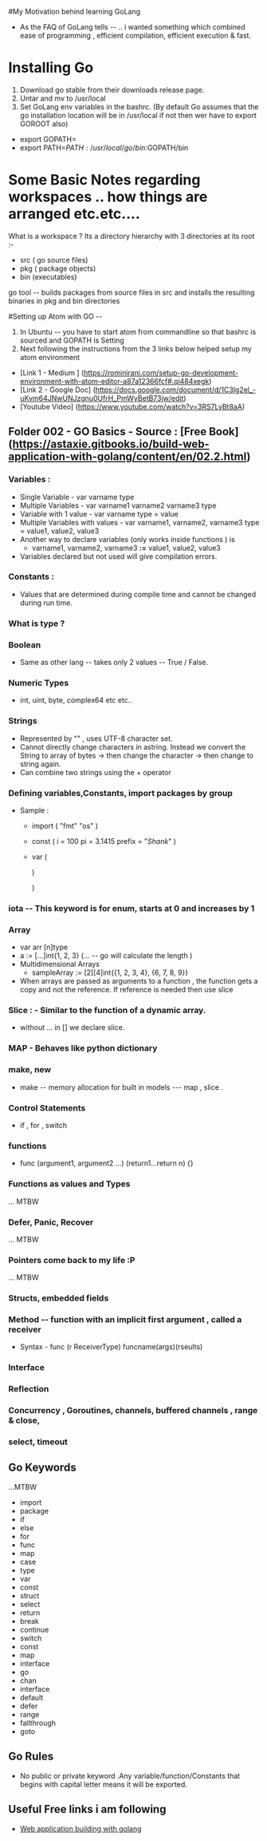 #My Motivation behind learning GoLang

 - As the FAQ of GoLang tells --  .. i wanted something which combined ease of programming , efficient compilation, efficient execution & fast.


# Installing Go
1. Download go stable from their downloads release page.
2. Untar and mv to /usr/local
3. Set GoLang env variables in the bashrc. (By default Go assumes that the go installation location will be in  /usr/local if not then wer have to export GOROOT also)
  * export GOPATH=<workspace>
  * export PATH=$PATH:/usr/local/go/bin:$GOPATH/bin

# Some Basic Notes regarding workspaces .. how things are arranged etc.etc....

What is  a workspace ?
Its a directory hierarchy with 3 directories at its root :-
* src ( go source files)
* pkg ( package objects)
* bin (executables)

go tool -- builds packages from source files in src and installs the resulting binaries in pkg and bin directories

#Setting up Atom with GO --
1. In Ubuntu -- you have to start atom from commandline so that bashrc is sourced and GOPATH is Setting
2. Next following the instructions from the  3 links below  helped setup my atom environment  
  * [Link 1 - Medium ] (https://rominirani.com/setup-go-development-environment-with-atom-editor-a87a12366fcf#.qi484xegk)
  * [Link 2 - Google Doc] (https://docs.google.com/document/d/1C3lg2el_-uKvm64JNwUNJzgnu0UfrH_PmWyBetB73jw/edit)
  * [Youtube Video] (https://www.youtube.com/watch?v=3RS7LyBt8aA)

## Folder 002 - GO Basics - Source : [Free Book] (https://astaxie.gitbooks.io/build-web-application-with-golang/content/en/02.2.html)

### Variables :
  * Single Variable - var varname type
  * Multiple Variables - var varname1 varname2 varname3 type
  * Variable with 1 value - var varname type = value
  * Multiple Variables with values - var varname1, varname2, varname3 type = value1, value2, value3
  * Another way to declare variables (only works inside functions ) is
    * varname1, varname2, varname3 __:=__ value1, value2, value3
  * Variables declared but not used will give compilation errors.

### Constants :
  * Values that are determined during compile time and cannot be changed during
  run time.

### What is type ?

### Boolean
  * Same as other lang -- takes  only 2 values --  True / False.

### Numeric Types
  * int, uint, byte, complex64 etc etc..

### Strings
  * Represented by "" , uses UTF-8 character set.
  * Cannot directly change characters in astring. Instead we convert the String
  to array of bytes -> then change the character -> then change to string again.
  * Can combine two strings using the + operator

### Defining variables,Constants, import packages by group
  * Sample :
    * import (
      "fmt"
      "os"
    )
    * const (
      i = 100
      pi = 3.1415
      prefix = "_Shank_"
    )
    * var (

      )

      )
### iota -- This keyword is for enum, starts at 0 and increases by 1

### Array
  * var arr [n]type
  * a := [...]int{1, 2, 3} (... -- go will calculate the length )
  * Multidimensional Arrays
    * sampleArray := [2][4]int{{1, 2, 3, 4}, {6, 7, 8, 9}}
  * When arrays are passed as arguments to a function , the function gets a copy
  and not the reference. If reference is needed then use slice

### Slice : - Similar to the function of a dynamic array.
  * without ... in [] we declare slice.

### MAP -  Behaves like python dictionary
### make, new
  * make -- memory allocation for built in models --- map , slice .

### Control Statements
  * if , for , switch
### functions
  * func <funcname> (argument1, argument2 ...) (return1...return n) {}

### Functions as values and Types
... MTBW
### Defer, Panic, Recover
... MTBW

### Pointers come back to my life  :P
... MTBW

### Structs, embedded fields

### Method -- function with an implicit first argument , called a receiver
  * Syntax - func (r ReceiverType) funcname(args)(rseults)

### Interface
### Reflection


### Concurrency , Goroutines, channels, buffered channels , range & close,
### select, timeout


## Go Keywords
...MTBW

  * import
  * package
  * if
  * else
  * for
  * func
  * map
  * case
  * type
  * var
  * const
  * struct
  * select
  * return
  * break
  * continue
  * switch
  * const
  * map
  * interface
  * go
  * chan
  * interface
  * default
  * defer
  * range
  * fallthrough
  * goto  


## Go Rules
  * No public or private keyword .Any variable/function/Constants that begins with capital letter means it will be exported.

## Useful Free links i am following

  * [Web application building with golang](https://astaxie.gitbooks.io/build-web-application-with-golang/content/en/02.4.html)
